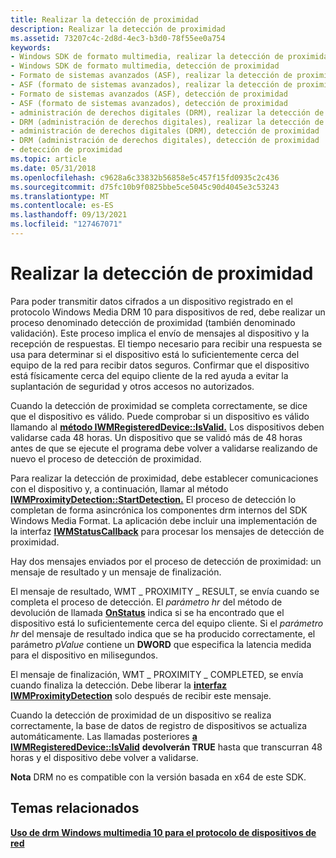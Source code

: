 ```yaml
---
title: Realizar la detección de proximidad
description: Realizar la detección de proximidad
ms.assetid: 73207c4c-2d8d-4ec3-b3d0-78f55ee0a754
keywords:
- Windows SDK de formato multimedia, realizar la detección de proximidad
- Windows SDK de formato multimedia, detección de proximidad
- Formato de sistemas avanzados (ASF), realizar la detección de proximidad
- ASF (formato de sistemas avanzados), realizar la detección de proximidad
- Formato de sistemas avanzados (ASF), detección de proximidad
- ASF (formato de sistemas avanzados), detección de proximidad
- administración de derechos digitales (DRM), realizar la detección de proximidad
- DRM (administración de derechos digitales), realizar la detección de proximidad
- administración de derechos digitales (DRM), detección de proximidad
- DRM (administración de derechos digitales), detección de proximidad
- detección de proximidad
ms.topic: article
ms.date: 05/31/2018
ms.openlocfilehash: c9628a6c33832b56858e5c457f15fd0935c2c436
ms.sourcegitcommit: d75fc10b9f0825bbe5ce5045c90d4045e3c53243
ms.translationtype: MT
ms.contentlocale: es-ES
ms.lasthandoff: 09/13/2021
ms.locfileid: "127467071"
---
```

# <a name="performing-proximity-detection"></a>Realizar la detección de proximidad

Para poder transmitir datos cifrados a un dispositivo registrado en el protocolo Windows Media DRM 10 para dispositivos de red, debe realizar un proceso denominado detección de proximidad (también denominado validación). Este proceso implica el envío de mensajes al dispositivo y la recepción de respuestas. El tiempo necesario para recibir una respuesta se usa para determinar si el dispositivo está lo suficientemente cerca del equipo de la red para recibir datos seguros. Confirmar que el dispositivo está físicamente cerca del equipo cliente de la red ayuda a evitar la suplantación de seguridad y otros accesos no autorizados.

Cuando la detección de proximidad se completa correctamente, se dice que el dispositivo es válido. Puede comprobar si un dispositivo es válido llamando al [**método IWMRegisteredDevice::IsValid.**](/previous-versions/windows/desktop/api/Wmsdkidl/nf-wmsdkidl-iwmregistereddevice-isvalid) Los dispositivos deben validarse cada 48 horas. Un dispositivo que se validó más de 48 horas antes de que se ejecute el programa debe volver a validarse realizando de nuevo el proceso de detección de proximidad.

Para realizar la detección de proximidad, debe establecer comunicaciones con el dispositivo y, a continuación, llamar al método [**IWMProximityDetection::StartDetection.**](/previous-versions/windows/desktop/api/Wmsdkidl/nf-wmsdkidl-iwmproximitydetection-startdetection) El proceso de detección lo completan de forma asincrónica los componentes drm internos del SDK Windows Media Format. La aplicación debe incluir una implementación de la interfaz [**IWMStatusCallback**](/previous-versions/windows/desktop/api/wmsdkidl/nn-wmsdkidl-iwmstatuscallback) para procesar los mensajes de detección de proximidad.

Hay dos mensajes enviados por el proceso de detección de proximidad: un mensaje de resultado y un mensaje de finalización.

El mensaje de resultado, WMT \_ PROXIMITY \_ RESULT, se envía cuando se completa el proceso de detección. El *parámetro hr* del método de devolución de llamada [**OnStatus**](/previous-versions/windows/desktop/api/Wmsdkidl/nf-wmsdkidl-iwmstatuscallback-onstatus) indica si se ha encontrado que el dispositivo está lo suficientemente cerca del equipo cliente. Si el *parámetro hr* del mensaje de resultado indica que se ha producido correctamente, el parámetro *pValue* contiene un **DWORD** que especifica la latencia medida para el dispositivo en milisegundos.

El mensaje de finalización, WMT \_ PROXIMITY \_ COMPLETED, se envía cuando finaliza la detección. Debe liberar la [**interfaz IWMProximityDetection**](/previous-versions/windows/desktop/api/wmsdkidl/nn-wmsdkidl-iwmproximitydetection) solo después de recibir este mensaje.

Cuando la detección de proximidad de un dispositivo se realiza correctamente, la base de datos de registro de dispositivos se actualiza automáticamente. Las llamadas posteriores [**a IWMRegisteredDevice::IsValid**](/previous-versions/windows/desktop/api/Wmsdkidl/nf-wmsdkidl-iwmregistereddevice-isvalid) **devolverán TRUE** hasta que transcurran 48 horas y el dispositivo debe volver a validarse.

**Nota** DRM no es compatible con la versión basada en x64 de este SDK.

## <a name="related-topics"></a>Temas relacionados

<dl> <dt>

[**Uso de drm Windows multimedia 10 para el protocolo de dispositivos de red**](using-the-windows-media-drm-10-for-network-devices-protocol.md)
</dt> </dl>

 

 




